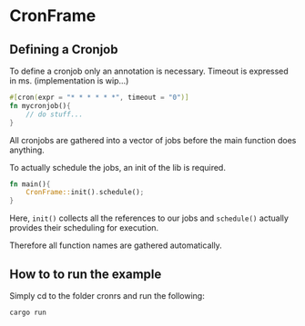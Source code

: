 # CronFrame

## Defining a Cronjob
To define a cronjob only an annotation is necessary.
Timeout is expressed in ms. (implementation is wip...)
```rust
#[cron(expr = "* * * * * *", timeout = "0")]
fn mycronjob(){
    // do stuff...
}
```

All cronjobs are gathered into a vector of jobs before the main function does anything.

To actually schedule the jobs, an init of the lib is required.

```rust
fn main(){
    CronFrame::init().schedule();
}
```

Here, `init()` collects all the references to our jobs and `schedule()` actually provides their scheduling for execution.

Therefore all function names are gathered automatically.

## How to to run the example
Simply cd to the folder cronrs and run the following:
```bash
cargo run
```
